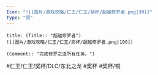 ```yaml
---
Icon: "![[图片/游戏攻略/仁王/仁王/奖杯/超越修罗者.png|30]]"
Type: "铜"
---
```

```ad-common-bronze-trophy
title: (Title:: "超越修罗者")
![[图片/游戏攻略/仁王/仁王/奖杯/超越修罗者.png|100]]

(Comment:: "完成修罗之道所有任务。")
```

#仁王/仁王/奖杯/DLC/东北之龙 #奖杯 #奖杯/铜
